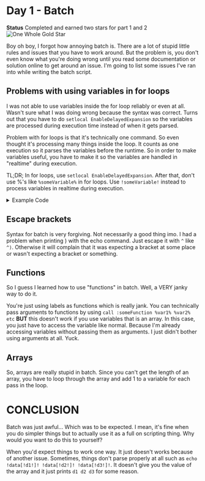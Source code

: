 # Day 1 - Batch

**Status**
Completed and earned two stars for part 1 and 2
![One Whole Gold Star](https://i.imgur.com/lgqZASO.png)

Boy oh boy, I forgot how annoying batch is. There are a lot of stupid little rules and issues that you have to work around. But the problem is, you don't even know what you're doing wrong until you read some documentation or solution online to get around an issue. I'm going to list some issues I've ran into while writing the batch script.

## Problems with using variables in for loops

I was not able to use variables inside the for loop reliably or even at all. Wasn't sure what I was doing wrong because the syntax was correct. Turns out that you have to do `setlocal EnableDelayedExpansion` so the variables are processed during execution time instead of when it gets parsed.

Problem with for loops is that it's technically one command. So even thought it's processing many things inside the loop. It counts as one execution so it parses the variables before the runtime. So in order to make variables useful, you have to make it so the variables are handled in "realtime" during execution.

TL;DR;
In for loops, use `setlocal EnableDelayedExpansion`. After that, don't use %'s like `%someVariable%` in for loops. Use `!someVariable!` instead to process variables in realtime during execution.
<details>
<summary>Example Code</summary>

```batch
@echo off
echo This is borked

set counter=0
for /l %%i in (1,1,10) do (
    set /a counter=%counter%+1
    echo Counter: %counter%
)

echo Now it should work
setlocal EnableDelayedExpansion

set counter=0
for /l %%i in (1,1,10) do (
    set /a counter=!counter!+1
    echo Counter: !counter!
)
```
    
</details>

## Escape brackets
Syntax for batch is very forgiving. Not necessarily a good thing imo. I had a problem when printing ) with the echo command. Just escape it with `^` like `^)`. Otherwise it will complain that it was expecting a bracket at some place or wasn't expecting a bracket or something.

## Functions
So I guess I learned how to use "functions" in batch. Well, a VERY janky way to do it.

You're just using labels as functions which is really jank. You can technically pass arguments to functions by using `call :someFunction %var1% %var2% etc` **BUT** this doesn't work if you use variables that is an array. In this case, you just have to access the variable like normal. Because I'm already accessing variables without passing them as arguments. I just didn't bother using arguments at all. Yuck.

## Arrays
So, arrays are really stupid in batch. Since you can't get the length of an array, you have to loop through the array and add 1 to a variable for each pass in the loop.

# CONCLUSION
Batch was just awful... Which was to be expected. I mean, it's fine when you do simpler things but to actually use it as a full on scripting thing. Why would you want to do this to yourself?

When you'd expect things to work one way. It just doesn't works because of another issue. Sometimes, things don't parse properly at all such as `echo !data[!d1!]! !data[!d2!]! !data[!d3!]!`. It doesn't give you the value of the array and it just prints `d1 d2 d3` for some reason.

